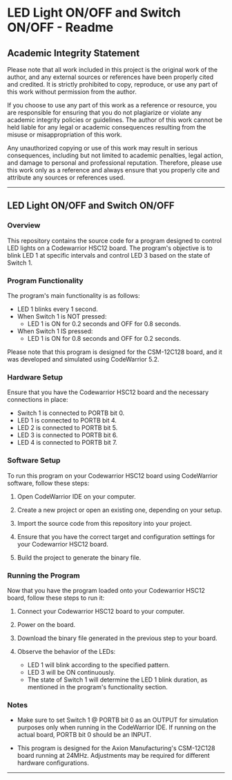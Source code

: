 # LED Light ON/OFF and Switch ON/OFF - Readme

## Academic Integrity Statement

Please note that all work included in this project is the original work of the author, and any external sources or references have been properly cited and credited. It is strictly prohibited to copy, reproduce, or use any part of this work without permission from the author.

If you choose to use any part of this work as a reference or resource, you are responsible for ensuring that you do not plagiarize or violate any academic integrity policies or guidelines. The author of this work cannot be held liable for any legal or academic consequences resulting from the misuse or misappropriation of this work.

Any unauthorized copying or use of this work may result in serious consequences, including but not limited to academic penalties, legal action, and damage to personal and professional reputation. Therefore, please use this work only as a reference and always ensure that you properly cite and attribute any sources or references used.

---

## LED Light ON/OFF and Switch ON/OFF

### Overview

This repository contains the source code for a program designed to control LED lights on a Codewarrior HSC12 board. The program's objective is to blink LED 1 at specific intervals and control LED 3 based on the state of Switch 1. 


### Program Functionality

The program's main functionality is as follows:

- LED 1 blinks every 1 second.
- When Switch 1 is NOT pressed:
  - LED 1 is ON for 0.2 seconds and OFF for 0.8 seconds.
- When Switch 1 IS pressed:
  - LED 1 is ON for 0.8 seconds and OFF for 0.2 seconds.

Please note that this program is designed for the CSM-12C128 board, and it was developed and simulated using CodeWarrior 5.2.

### Hardware Setup

Ensure that you have the Codewarrior HSC12 board and the necessary connections in place:

- Switch 1 is connected to PORTB bit 0.
- LED 1 is connected to PORTB bit 4.
- LED 2 is connected to PORTB bit 5.
- LED 3 is connected to PORTB bit 6.
- LED 4 is connected to PORTB bit 7.

### Software Setup

To run this program on your Codewarrior HSC12 board using CodeWarrior software, follow these steps:

1. Open CodeWarrior IDE on your computer.

2. Create a new project or open an existing one, depending on your setup.

3. Import the source code from this repository into your project.

4. Ensure that you have the correct target and configuration settings for your Codewarrior HSC12 board.

5. Build the project to generate the binary file.

### Running the Program

Now that you have the program loaded onto your Codewarrior HSC12 board, follow these steps to run it:

1. Connect your Codewarrior HSC12 board to your computer.

2. Power on the board.

3. Download the binary file generated in the previous step to your board.

4. Observe the behavior of the LEDs:

   - LED 1 will blink according to the specified pattern.
   - LED 3 will be ON continuously.
   - The state of Switch 1 will determine the LED 1 blink duration, as mentioned in the program's functionality section.

### Notes

- Make sure to set Switch 1 @ PORTB bit 0 as an OUTPUT for simulation purposes only when running in the CodeWarrior IDE. If running on the actual board, PORTB bit 0 should be an INPUT.

- This program is designed for the Axion Manufacturing's CSM-12C128 board running at 24MHz. Adjustments may be required for different hardware configurations.

---


